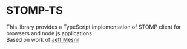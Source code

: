 # STOMP-TS

This library provides a TypeScript implementation of STOMP client for browsers and node.js applications  
Based on work of [Jeff Mesnil](https://github.com/jmesnil/stomp-websocket)
